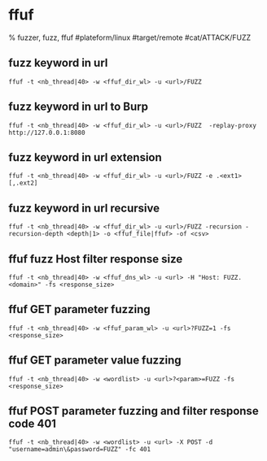 
# ffuf

% fuzzer, fuzz, ffuf
#plateform/linux #target/remote #cat/ATTACK/FUZZ
## fuzz keyword in url
```
ffuf -t <nb_thread|40> -w <ffuf_dir_wl> -u <url>/FUZZ
```

## fuzz keyword in url to Burp
```
ffuf -t <nb_thread|40> -w <ffuf_dir_wl> -u <url>/FUZZ  -replay-proxy http://127.0.0.1:8080
```

## fuzz keyword in url extension
```
ffuf -t <nb_thread|40> -w <ffuf_dir_wl> -u <url>/FUZZ -e .<ext1>[,.ext2]
```


## fuzz keyword in url recursive
```
ffuf -t <nb_thread|40> -w <ffuf_dir_wl> -u <url>/FUZZ -recursion -recursion-depth <depth|1> -o <ffuf_file|ffuf> -of <csv>
```


## ffuf fuzz Host filter response size
```
ffuf -t <nb_thread|40> -w <ffuf_dns_wl> -u <url> -H "Host: FUZZ.<domain>" -fs <response_size>
```

## ffuf GET parameter fuzzing
```
ffuf -t <nb_thread|40> -w <ffuf_param_wl> -u <url>?FUZZ=1 -fs <response_size>
```

## ffuf GET parameter value fuzzing
```
ffuf -t <nb_thread|40> -w <wordlist> -u <url>?<param>=FUZZ -fs <response_size>
```

## ffuf POST parameter fuzzing and filter response code 401
```
ffuf -t <nb_thread|40> -w <wordlist> -u <url> -X POST -d "username=admin\&password=FUZZ" -fc 401
```

